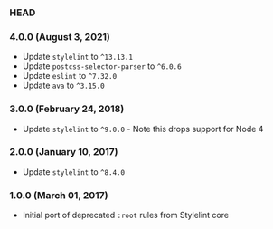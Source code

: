 ### HEAD

### 4.0.0 (August 3, 2021)

* Update `stylelint` to `^13.13.1`
* Update `postcss-selector-parser` to `^6.0.6`
* Update `eslint` to `^7.32.0`
* Update `ava` to `^3.15.0`

### 3.0.0 (February 24, 2018)

* Update `stylelint` to `^9.0.0` - Note this drops support for Node 4

### 2.0.0 (January 10, 2017)

* Update `stylelint` to `^8.4.0`

### 1.0.0 (March 01, 2017)

* Initial port of deprecated `:root` rules from Stylelint core
